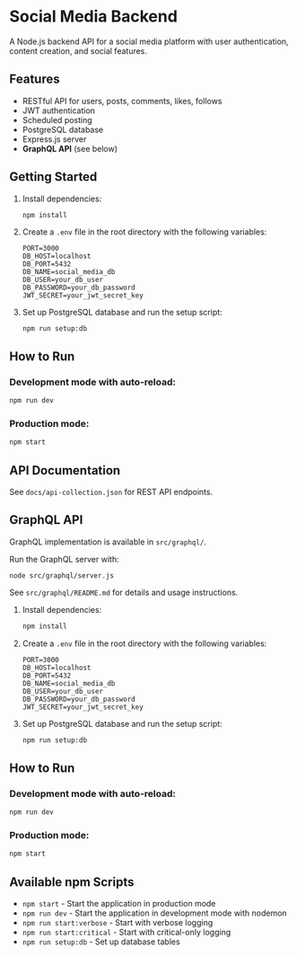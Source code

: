 # Social Media Backend

A Node.js backend API for a social media platform with user authentication, content creation, and social features.

## Features

- RESTful API for users, posts, comments, likes, follows
- JWT authentication
- Scheduled posting
- PostgreSQL database
- Express.js server
- **GraphQL API** (see below)

## Getting Started

1. Install dependencies:
    ```
    npm install
    ```
2. Create a `.env` file in the root directory with the following variables:
    ```
    PORT=3000
    DB_HOST=localhost
    DB_PORT=5432
    DB_NAME=social_media_db
    DB_USER=your_db_user
    DB_PASSWORD=your_db_password
    JWT_SECRET=your_jwt_secret_key
    ```
3. Set up PostgreSQL database and run the setup script:
    ```bash
    npm run setup:db
    ```

## How to Run

### Development mode with auto-reload:

```bash
npm run dev
```

### Production mode:

```bash
npm start
```

## API Documentation

See `docs/api-collection.json` for REST API endpoints.

## GraphQL API

GraphQL implementation is available in `src/graphql/`.

Run the GraphQL server with:
```
node src/graphql/server.js
```

See `src/graphql/README.md` for details and usage instructions.

1. Install dependencies:

    ```bash
    npm install
    ```

2. Create a `.env` file in the root directory with the following variables:

    ```
    PORT=3000
    DB_HOST=localhost
    DB_PORT=5432
    DB_NAME=social_media_db
    DB_USER=your_db_user
    DB_PASSWORD=your_db_password
    JWT_SECRET=your_jwt_secret_key
    ```

3. Set up PostgreSQL database and run the setup script:
    ```bash
    npm run setup:db
    ```

## How to Run

### Development mode with auto-reload:

```bash
npm run dev
```

### Production mode:

```bash
npm start
```

## Available npm Scripts

-   `npm start` - Start the application in production mode
-   `npm run dev` - Start the application in development mode with nodemon
-   `npm run start:verbose` - Start with verbose logging
-   `npm run start:critical` - Start with critical-only logging
-   `npm run setup:db` - Set up database tables
